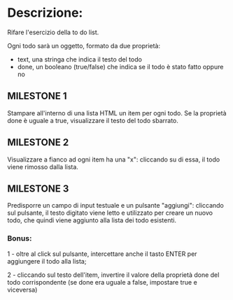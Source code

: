 # Descrizione:

Rifare l'esercizio della to do list.

Ogni todo sarà un oggetto, formato da due proprietà:

- text, una stringa che indica il testo del todo
- done, un booleano (true/false) che indica se il todo è stato fatto oppure no

## MILESTONE 1

Stampare all'interno di una lista HTML un item per ogni todo.
Se la proprietà done è uguale a true, visualizzare il testo del todo sbarrato.

## MILESTONE 2

Visualizzare a fianco ad ogni item ha una "x": cliccando su di essa, il todo viene rimosso dalla lista.

## MILESTONE 3

Predisporre un campo di input testuale e un pulsante "aggiungi": cliccando sul pulsante, il testo digitato viene letto e utilizzato per creare un nuovo todo, che quindi viene aggiunto alla lista dei todo esistenti.

### Bonus:

1 - oltre al click sul pulsante, intercettare anche il tasto ENTER per aggiungere il todo alla lista;

2 - cliccando sul testo dell'item, invertire il valore della proprietà done del todo corrispondente (se done era uguale a false, impostare true e viceversa)
